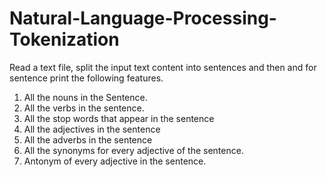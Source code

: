 # Natural-Language-Processing-Tokenization
Read a text file, split the input text content into sentences and then and for sentence print the following features. 
1.	All the nouns in the Sentence. 
2.	All the verbs in the sentence. 
3.	All the stop words that appear in the sentence 
4.	All the adjectives in the sentence 
5.	All the adverbs in the sentence 
6.	All the synonyms for every adjective of the sentence. 
7.	Antonym of every adjective in the sentence. 
